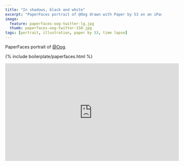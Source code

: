 ```yaml
---
title: "In shadows, black and white"
excerpt: "PaperFaces portrait of @Oog drawn with Paper by 53 on an iPad."
image: 
  feature: paperfaces-oog-twitter-lg.jpg
  thumb: paperfaces-oog-twitter-150.jpg
tags: [portrait, illustration, paper by 53, time lapse]
---
```


PaperFaces portrait of [@Oog](http://twitter.com/Oog).

{% include boilerplate/paperfaces.html %}

<iframe width="560" height="315" src="http://www.youtube.com/embed/bHp3aHMQxA0" frameborder="0"> </iframe>

